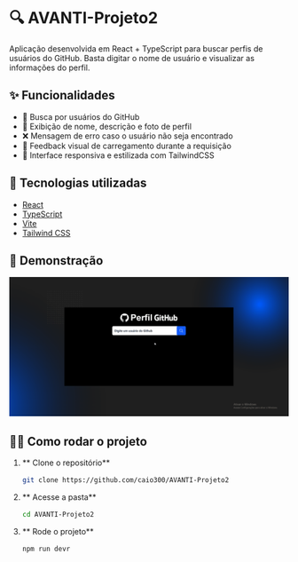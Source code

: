 # 🔍 AVANTI-Projeto2

Aplicação desenvolvida em React + TypeScript para buscar perfis de usuários do GitHub. Basta digitar o nome de usuário e visualizar as informações do perfil.

## ✨ Funcionalidades

- 🔎 Busca por usuários do GitHub
- 📄 Exibição de nome, descrição e foto de perfil
- ❌ Mensagem de erro caso o usuário não seja encontrado
- 💬 Feedback visual de carregamento durante a requisição
- 🎨 Interface responsiva e estilizada com TailwindCSS

## 🚀 Tecnologias utilizadas

- [React](https://reactjs.org/)
- [TypeScript](https://www.typescriptlang.org/)
- [Vite](https://vitejs.dev/)
- [Tailwind CSS](https://tailwindcss.com/)

## 📸 Demonstração

![Demo](./public/demo.gif)

## 🧑‍💻 Como rodar o projeto

1. ** Clone o repositório**
	```bash
	git clone https://github.com/caio300/AVANTI-Projeto2

1. ** Acesse a pasta**
	```bash
	cd AVANTI-Projeto2

1. ** Rode o projeto**
	```bash
	npm run devr